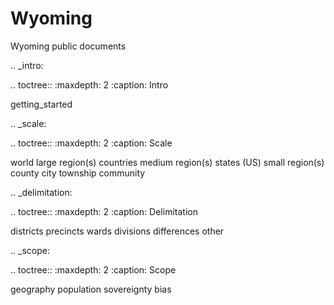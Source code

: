 # Wyoming
Wyoming public documents

.. _intro:

.. toctree::
   :maxdepth: 2
   :caption: Intro

   getting_started

.. _scale:

.. toctree::
   :maxdepth: 2
   :caption: Scale

   world
   large region(s)
   countries
   medium region(s)
   states (US)
   small region(s)
   county
   city
   township
   community
   
.. _delimitation:

.. toctree::
   :maxdepth: 2
   :caption: Delimitation
   
   districts
   precincts
   wards
   divisions
   differences
   other
   
.. _scope:

.. toctree::
   :maxdepth: 2
   :caption: Scope
   
   geography
   population
   sovereignty
   bias
   
   
   
   
   
   
